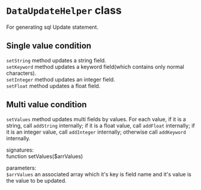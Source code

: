 # `DataUpdateHelper` class
For generating sql Update statement.


## Single value condition
`setString` method updates a string field.  
`setKeyword` method updates a keyword field(which contains only normal characters).  
`setInteger` method updates an integer field.  
`setFloat` method updates a float field.  

## Multi value condition
`setValues` method updates multi fields by values. For each value, if it is a string, call `addString` internally; if it is a float value, call `addFloat` internally; if it is an integer value, call `addInteger` internally; otherwise call `addKeyword` internally.

signatures:  
function setValues($arrValues)

parameters:  
`$arrValues` an associated array which it's key is field name and it's value is the value to be updated.
